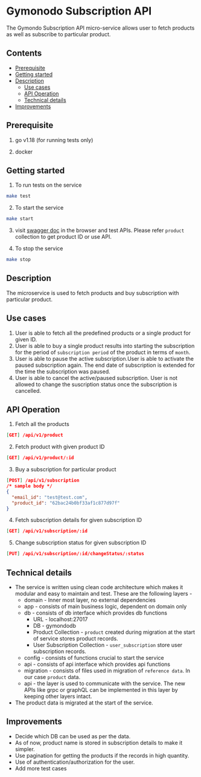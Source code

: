 # Gymonodo Subscription API

The Gymondo Subscription API micro-service allows user to fetch products as well as subscribe to particular product.

## Contents
 - [Prerequisite](#prerequisite)
 - [Getting started](#getting-started)
 - [Description](#description)
    - [Use cases](#use-cases)
    - [API Operation](#api-operation)
    - [Technical details](#technical-details)
- [Improvements](#improvements)

## Prerequisite

1. go v1.18 (for running tests only)

2. docker

## Getting started
1. To run tests on the service
```sh
make test
```
2. To start the service
```sh
make start  
```
3. visit [swagger doc](http://localhost:8080/api/v1/swagger/index.html) in the browser and test APIs. Please refer `product` collection to get product ID or use API.

4. To stop the service
```sh  
make stop 
``` 
## Description
The microservice is used to fetch products and buy subscription with particular product.
## Use cases
1. User is able to fetch all the predefined products or a single product for given ID.
2. User is able to buy a single product results into starting the subscription for the period of `subscription period` of the product in terms of `month`.
3. User is able to pause the active subscription.User is able to activate the paused subscription again. The end date of subscription is extended for the time the subscription was paused.
4. User is able to cancel the active/paused subscription. User is not allowed to change the suscription status once the subscription is cancelled.

## API Operation
1. Fetch all the products 
```json
[GET] /api/v1/product
```
2. Fetch product with given product ID 
```json
[GET] /api/v1/product/:id
```
3. Buy a subscription for particular product
```json
[POST] /api/v1/subscription
/* sample body */
{
  "email_id": "test@test.com",
  "product_id": "62bac24b0bf33af1c877d97f"
}
```
4. Fetch subscription details for given subscription ID
```json
[GET] /api/v1/subscription/:id
```
5. Change subscription status for given subscription ID
```json
[PUT] /api/v1/subscription/:id/changeStatus/:status
```

## Technical details
- The service is written using clean code architecture which makes it modular and easy to maintain and test. These are the following layers  -
    - domain - Inner most layer, no external dependencies
    - app - consists of main business logic, dependent on domain only
    - db - consists of db interface which provides db functions
        - URL - localhost:27017
        - DB - gymondodb
        - Product Collection - `product` created during migration at the start of service stores product records.
        - User Subscription Collection - `user_subscription` store user subscription records.
    - config - consists of functions crucial to start the service
    - api - consists of api interface which provides api functions
    - migration - consists of files used in migration of `reference data`. In our case `product` data.  
    - api - the layer is used to communicate with the service. The new APIs like grpc or graphQL can be implemented in this layer by keeping other layers intact.
- The product data is migrated at the start of the service.

## Improvements
- Decide which DB can be used as per the data.
- As of now, product name is stored in subscription details to make it simpler.
- Use pagination for getting the products if the records in high quantity.
- Use of authentication/authorization for the user.
- Add more test cases